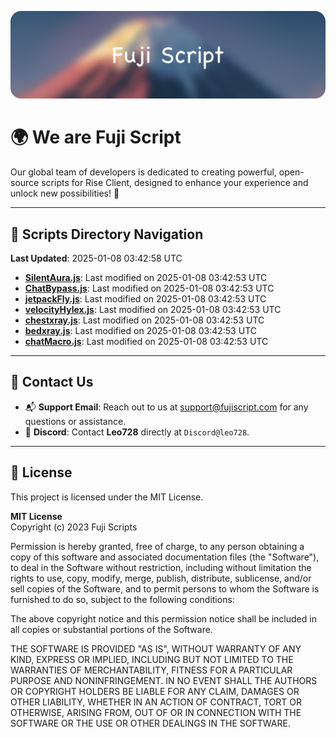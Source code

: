 ![Banner](.github/b.webp)

# 🌍 **We are Fuji Script**

Our global team of developers is dedicated to creating powerful, open-source scripts for Rise Client, designed to enhance your experience and unlock new possibilities! 🌟

---
<!-- SCRIPTS_NAVIGATION_START -->
## 📂 **Scripts Directory Navigation**

**Last Updated**: 2025-01-08 03:42:58 UTC

- **[SilentAura.js](scripts/SilentAura.js)**: Last modified on 2025-01-08 03:42:53 UTC
- **[ChatBypass.js](scripts/ChatBypass.js)**: Last modified on 2025-01-08 03:42:53 UTC
- **[jetpackFly.js](scripts/jetpackFly.js)**: Last modified on 2025-01-08 03:42:53 UTC
- **[velocityHylex.js](scripts/velocityHylex.js)**: Last modified on 2025-01-08 03:42:53 UTC
- **[chestxray.js](scripts/chestxray.js)**: Last modified on 2025-01-08 03:42:53 UTC
- **[bedxray.js](scripts/bedxray.js)**: Last modified on 2025-01-08 03:42:53 UTC
- **[chatMacro.js](scripts/chatMacro.js)**: Last modified on 2025-01-08 03:42:53 UTC

<!-- SCRIPTS_NAVIGATION_END -->

---

## 💬 **Contact Us**  
- 📬 **Support Email**: Reach out to us at [support@fujiscript.com](mailto:support@fujiscript.com) for any questions or assistance.  
- 💬 **Discord**: Contact **Leo728** directly at `Discord@leo728`.

---

## 📜 **License**

This project is licensed under the MIT License.  

**MIT License**  
Copyright (c) 2023 Fuji Scripts  

Permission is hereby granted, free of charge, to any person obtaining a copy of this software and associated documentation files (the "Software"), to deal in the Software without restriction, including without limitation the rights to use, copy, modify, merge, publish, distribute, sublicense, and/or sell copies of the Software, and to permit persons to whom the Software is furnished to do so, subject to the following conditions:  

The above copyright notice and this permission notice shall be included in all copies or substantial portions of the Software.  

THE SOFTWARE IS PROVIDED "AS IS", WITHOUT WARRANTY OF ANY KIND, EXPRESS OR IMPLIED, INCLUDING BUT NOT LIMITED TO THE WARRANTIES OF MERCHANTABILITY, FITNESS FOR A PARTICULAR PURPOSE AND NONINFRINGEMENT. IN NO EVENT SHALL THE AUTHORS OR COPYRIGHT HOLDERS BE LIABLE FOR ANY CLAIM, DAMAGES OR OTHER LIABILITY, WHETHER IN AN ACTION OF CONTRACT, TORT OR OTHERWISE, ARISING FROM, OUT OF OR IN CONNECTION WITH THE SOFTWARE OR THE USE OR OTHER DEALINGS IN THE SOFTWARE.  
